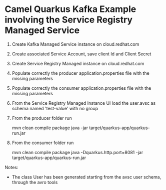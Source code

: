# Camel Quarkus Kafka Example involving the Service Registry Managed Service

1. Create Kafka Managed Service instance on cloud.redhat.com

2. Create associated Service Account, save client Id and Client Secret

3. Create Service Registry Managed instance on cloud.redhat.com

4. Populate correctly the producer application.properties file with the missing parameters

5. Populate correctly the consumer application.properties file with the missing parameters

6. From the Service Registry Managed Instance UI load the user.avsc as schema named 'test-value' with no group

7. From the producer folder run

   mvn clean compile package
   java -jar target/quarkus-app/quarkus-run.jar

8. From the consumer folder run

   mvn clean compile package
   java -Dquarkus.http.port=8081 -jar target/quarkus-app/quarkus-run.jar

Notes:
- The class User has been generated starting from the avsc user schema, through the avro tools
